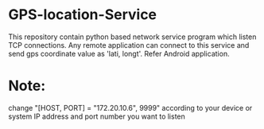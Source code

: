 # GPS-location-Service
This repository contain python based network service program which listen TCP connections.  Any remote application can connect to this service and send gps coordinate value as 'lati, longt'. Refer Android application.

# Note: 
  change "[HOST, PORT] = "172.20.10.6", 9999" according to your device or system IP address and port number you want to listen


